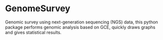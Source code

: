# GenomeSurvey
Genomic survey using next-generation sequencing (NGS) data, this python package performs genomic analysis based on GCE, quickly draws graphs and gives statistical results.
